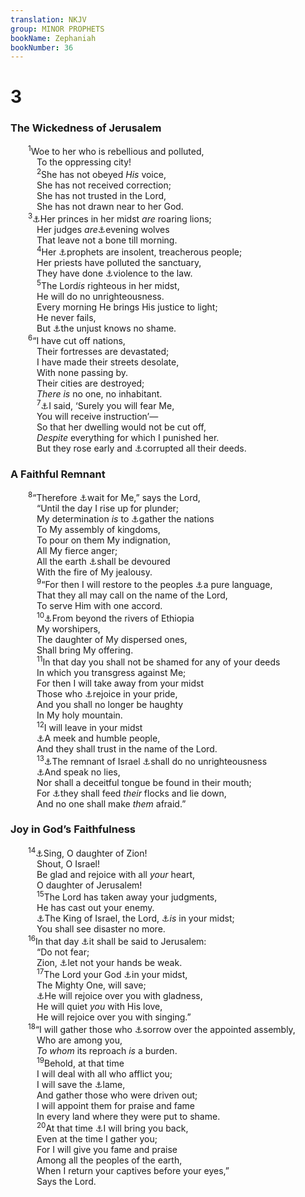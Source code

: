 ```yaml
---
translation: NKJV
group: MINOR PROPHETS
bookName: Zephaniah 
bookNumber: 36
---
```


<div class="title"><h1>3</h1><h3>The Wickedness of Jerusalem</h3></div>
<span class="verse so_3_1">  <sup>1</sup>Woe to her who is rebellious and polluted,<br/>   To the oppressing city!<br/></span>
<span class="verse so_3_2">   <sup>2</sup>She has not obeyed <i>His</i> voice,<br/>   She has not received correction;<br/>   She has not trusted in the Lord,<br/>   She has not drawn near to her God.<br/></span>
<span class="verse so_3_3">  <sup>3</sup><a data-toggle="tooltip" data-placement="bottom" title="Ezek. 22:27">⚓</a>Her princes in her midst <i>are</i> roaring lions;<br/>   Her judges <i>are</i><a data-toggle="tooltip" data-placement="bottom" title="Jer. 5:6; Hab. 1:8">⚓</a>evening wolves<br/>   That leave not a bone till morning.<br/></span>
<span class="verse so_3_4">   <sup>4</sup>Her <a data-toggle="tooltip" data-placement="bottom" title="Hos. 9:7">⚓</a>prophets are insolent, treacherous people;<br/>   Her priests have polluted the sanctuary,<br/>   They have done <a data-toggle="tooltip" data-placement="bottom" title="Ezek. 22:26; Mal. 2:7, 8">⚓</a>violence to the law.<br/></span>
<span class="verse so_3_5">   <sup>5</sup>The Lord<i>is</i> righteous in her midst,<br/>   He will do no unrighteousness.<br/>   Every morning He brings His justice to light;<br/>   He never fails,<br/>   But <a data-toggle="tooltip" data-placement="bottom" title="Jer. 3:3">⚓</a>the unjust knows no shame.<br/></span>
<span class="verse so_3_6">  <sup>6</sup>“I have cut off nations,<br/>   Their fortresses are devastated;<br/>   I have made their streets desolate,<br/>   With none passing by.<br/>   Their cities are destroyed;<br/>   <i>There</i> <i>is</i> no one, no inhabitant.<br/></span>
<span class="verse so_3_7">   <sup>7</sup><a data-toggle="tooltip" data-placement="bottom" title="Jer. 8:6">⚓</a>I said, ‘Surely you will fear Me,<br/>   You will receive instruction’—<br/>   So that her dwelling would not be cut off,<br/>   <i>Despite</i> everything for which I punished her.<br/>   But they rose early and <a data-toggle="tooltip" data-placement="bottom" title="Gen. 6:12">⚓</a>corrupted all their deeds.<br/></span>
<div class="title"><h3>A Faithful Remnant</h3></div>
<span class="verse so_3_8">  <sup>8</sup>“Therefore <a data-toggle="tooltip" data-placement="bottom" title="Prov. 20:22; Mic. 7:7; Hab. 2:3">⚓</a>wait for Me,” says the Lord,<br/>   “Until the day I rise up for plunder;<br/>   My determination <i>is</i> to <a data-toggle="tooltip" data-placement="bottom" title="Is. 66:18; Ezek. 38:14–23; Joel 3:2; Mic. 4:12; Matt. 25:32">⚓</a>gather the nations<br/>   To My assembly of kingdoms,<br/>   To pour on them My indignation,<br/>   All My fierce anger;<br/>   All the earth <a data-toggle="tooltip" data-placement="bottom" title="Zeph. 1:18">⚓</a>shall be devoured<br/>   With the fire of My jealousy.<br/></span>
<span class="verse so_3_9">   <sup>9</sup>“For then I will restore to the peoples <a data-toggle="tooltip" data-placement="bottom" title="Is. 19:18; 57:19">⚓</a>a pure language,<br/>   That they all may call on the name of the Lord,<br/>   To serve Him with one accord.<br/></span>
<span class="verse so_3_10">   <sup>10</sup><a data-toggle="tooltip" data-placement="bottom" title="Ps. 68:31; Is. 18:1; Acts 8:27">⚓</a>From beyond the rivers of Ethiopia<br/>   My worshipers,<br/>   The daughter of My dispersed ones,<br/>   Shall bring My offering.<br/></span>
<span class="verse so_3_11">   <sup>11</sup>In that day you shall not be shamed for any of your deeds<br/>   In which you transgress against Me;<br/>   For then I will take away from your midst<br/>   Those who <a data-toggle="tooltip" data-placement="bottom" title="Is. 2:12; 5:15; Matt. 3:9">⚓</a>rejoice in your pride,<br/>   And you shall no longer be haughty<br/>   In My holy mountain.<br/></span>
<span class="verse so_3_12">   <sup>12</sup>I will leave in your midst<br/>   <a data-toggle="tooltip" data-placement="bottom" title="Is. 14:32; Zech. 13:8, 9">⚓</a>A meek and humble people,<br/>   And they shall trust in the name of the Lord.<br/></span>
<span class="verse so_3_13">   <sup>13</sup><a data-toggle="tooltip" data-placement="bottom" title="Is. 10:20–22; (Mic. 4:7)">⚓</a>The remnant of Israel <a data-toggle="tooltip" data-placement="bottom" title="Is. 60:21">⚓</a>shall do no unrighteousness<br/>   <a data-toggle="tooltip" data-placement="bottom" title="Zech. 8:3, 16; Rev. 14:5">⚓</a>And speak no lies,<br/>   Nor shall a deceitful tongue be found in their mouth;<br/>   For <a data-toggle="tooltip" data-placement="bottom" title="Ezek. 34:13–15, 28">⚓</a>they shall feed <i>their</i> flocks and lie down,<br/>   And no one shall make <i>them</i> afraid.”<br/></span>
<div class="title"><h3>Joy in God’s Faithfulness</h3></div>
<span class="verse so_3_14">  <sup>14</sup><a data-toggle="tooltip" data-placement="bottom" title="Is. 12:6">⚓</a>Sing, O daughter of Zion!<br/>   Shout, O Israel!<br/>   Be glad and rejoice with all <i>your</i> heart,<br/>   O daughter of Jerusalem!<br/></span>
<span class="verse so_3_15">   <sup>15</sup>The Lord has taken away your judgments,<br/>   He has cast out your enemy.<br/>   <a data-toggle="tooltip" data-placement="bottom" title="(John 1:49)">⚓</a>The King of Israel, the Lord, <a data-toggle="tooltip" data-placement="bottom" title="Ezek. 48:35; (Rev. 7:15)">⚓</a><i>is</i> in your midst;<br/>   You shall see disaster no more.<br/></span>
<span class="verse so_3_16">  <sup>16</sup>In that day <a data-toggle="tooltip" data-placement="bottom" title="Is. 35:3, 4">⚓</a>it shall be said to Jerusalem:<br/>   “Do not fear;<br/>   Zion, <a data-toggle="tooltip" data-placement="bottom" title="Job 4:3; Heb. 12:12">⚓</a>let not your hands be weak.<br/></span>
<span class="verse so_3_17">   <sup>17</sup>The Lord your God <a data-toggle="tooltip" data-placement="bottom" title="Zeph. 3:5, 15">⚓</a>in your midst,<br/>   The Mighty One, will save;<br/>   <a data-toggle="tooltip" data-placement="bottom" title="Deut. 30:9; Is. 62:5; 65:19; Jer. 32:41">⚓</a>He will rejoice over you with gladness,<br/>   He will quiet <i>you</i> with His love,<br/>   He will rejoice over you with singing.”<br/></span>
<span class="verse so_3_18">  <sup>18</sup>“I will gather those who <a data-toggle="tooltip" data-placement="bottom" title="Lam. 2:6">⚓</a>sorrow over the appointed assembly,<br/>   Who are among you,<br/>   <i>To</i> <i>whom</i> its reproach <i>is</i> a burden.<br/></span>
<span class="verse so_3_19">   <sup>19</sup>Behold, at that time<br/>   I will deal with all who afflict you;<br/>   I will save the <a data-toggle="tooltip" data-placement="bottom" title="(Ezek. 34:16; Mic. 4:6, 7)">⚓</a>lame,<br/>   And gather those who were driven out;<br/>   I will appoint them for praise and fame<br/>   In every land where they were put to shame.<br/></span>
<span class="verse so_3_20">   <sup>20</sup>At that time <a data-toggle="tooltip" data-placement="bottom" title="Is. 11:12; Ezek. 28:25; Amos 9:14">⚓</a>I will bring you back,<br/>   Even at the time I gather you;<br/>   For I will give you fame and praise<br/>   Among all the peoples of the earth,<br/>   When I return your captives before your eyes,”<br/>   Says the Lord.<br/></span>
